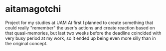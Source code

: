 # aitamagotchi
Project for my studies at UAM
At first I planned to create something that could really "remember" the user's actions and create reaction based on that quasi-memories, but last two weeks before the deadline coincided with very busy period at my work, so it ended up being even more silly than in the original concept.  
